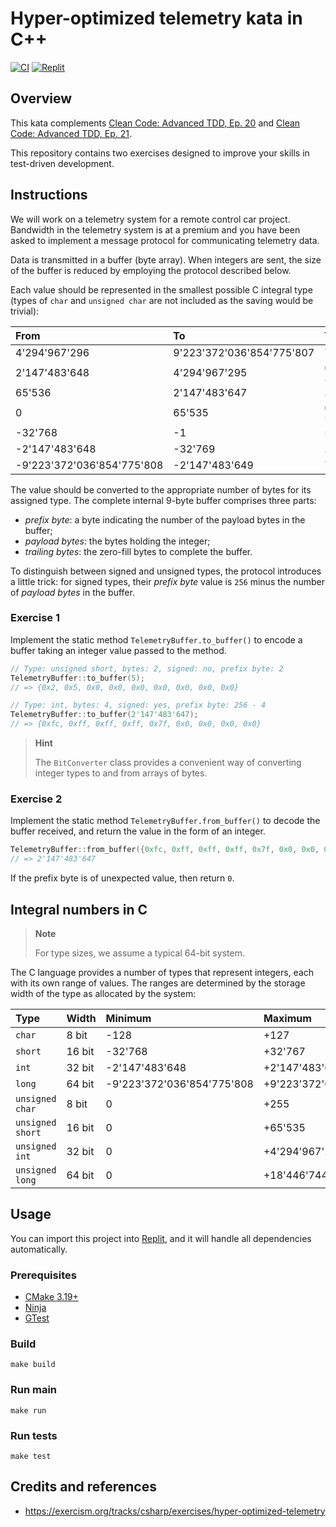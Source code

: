 # Hyper-optimized telemetry kata in C++

[![CI](https://github.com/Coding-Cuddles/hyper-optimized-telemetry-cpp-kata/actions/workflows/main.yml/badge.svg)](https://github.com/Coding-Cuddles/hyper-optimized-telemetry-cpp-kata/actions/workflows/main.yml)
[![Replit](https://img.shields.io/badge/Try%20with%20Replit-black?logo=replit)](https://replit.com/new/github/Coding-Cuddles/hyper-optimized-telemetry-cpp-kata)

## Overview

This kata complements [Clean Code: Advanced TDD, Ep. 20](https://cleancoders.com/episode/clean-code-episode-20)
and [Clean Code: Advanced TDD, Ep. 21](https://cleancoders.com/episode/clean-code-episode-21).

This repository contains two exercises designed to improve your skills in
test-driven development.

## Instructions

We will work on a telemetry system for a remote control car project. Bandwidth
in the telemetry system is at a premium and you have been asked to implement a
message protocol for communicating telemetry data.

Data is transmitted in a buffer (byte array). When integers are sent, the size
of the buffer is reduced by employing the protocol described below.

Each value should be represented in the smallest possible C integral type
(types of `char` and `unsigned char` are not included as the saving would be
trivial):

| From                       | To                        | Type             |
|:---------------------------|:------------------------- |:-----------------|
| 4'294'967'296              | 9'223'372'036'854'775'807 | `long`           |
| 2'147'483'648              | 4'294'967'295             | `unsigned int`   |
| 65'536                     | 2'147'483'647             | `int`            |
| 0                          | 65'535                    | `unsigned short` |
| -32'768                    | -1                        | `short`          |
| -2'147'483'648             | -32'769                   | `int`            |
| -9'223'372'036'854'775'808 | -2'147'483'649            | `long`           |

The value should be converted to the appropriate number of bytes for its
assigned type. The complete internal 9-byte buffer comprises three parts:
* _prefix byte_: a byte indicating the number of the payload bytes in the
  buffer;
* _payload bytes_: the bytes holding the integer;
* _trailing bytes_: the zero-fill bytes to complete the buffer.

To distinguish between signed and unsigned types, the protocol introduces a
little trick: for signed types, their _prefix byte_ value is `256` minus the
number of _payload bytes_ in the buffer.

### Exercise 1

Implement the static method `TelemetryBuffer.to_buffer()` to encode a buffer
taking an integer value passed to the method.

```cpp
// Type: unsigned short, bytes: 2, signed: no, prefix byte: 2
TelemetryBuffer::to_buffer(5);
// => {0x2, 0x5, 0x0, 0x0, 0x0, 0x0, 0x0, 0x0, 0x0}

// Type: int, bytes: 4, signed: yes, prefix byte: 256 - 4
TelemetryBuffer::to_buffer(2'147'483'647);
// => {0xfc, 0xff, 0xff, 0xff, 0x7f, 0x0, 0x0, 0x0, 0x0}
```

> **Hint**
>
> The `BitConverter` class provides a convenient way of converting integer
> types to and from arrays of bytes.

### Exercise 2

Implement the static method `TelemetryBuffer.from_buffer()` to decode the
buffer received, and return the value in the form of an integer.

```cpp
TelemetryBuffer::from_buffer({0xfc, 0xff, 0xff, 0xff, 0x7f, 0x0, 0x0, 0x0, 0x0});
// => 2'147'483'647
```

If the prefix byte is of unexpected value, then return `0`.

## Integral numbers in C

> **Note**
>
> For type sizes, we assume a typical 64-bit system.

The C language provides a number of types that represent integers, each with
its own range of values. The ranges are determined by the storage width of the
type as allocated by the system:

| Type             | Width  | Minimum                    | Maximum                     |
|:-----------------|:-------|:---------------------------|:--------------------------- |
| `char`           | 8 bit  | -128                       | +127                        |
| `short`          | 16 bit | -32'768                    | +32'767                     |
| `int`            | 32 bit | -2'147'483'648             | +2'147'483'647              |
| `long`           | 64 bit | -9'223'372'036'854'775'808 | +9'223'372'036'854'775'807  |
| `unsigned char`  | 8 bit  | 0                          | +255                        |
| `unsigned short` | 16 bit | 0                          | +65'535                     |
| `unsigned int`   | 32 bit | 0                          | +4'294'967'295              |
| `unsigned long`  | 64 bit | 0                          | +18'446'744'073'709'551'615 |

## Usage

You can import this project into [Replit](https://replit.com), and it will
handle all dependencies automatically.

### Prerequisites

* [CMake 3.19+](https://cmake.org)
* [Ninja](https://ninja-build.org)
* [GTest](https://github.com/google/googletest)

### Build

```console
make build
```

### Run main

```console
make run
```

### Run tests

```console
make test
```

## Credits and references

* <https://exercism.org/tracks/csharp/exercises/hyper-optimized-telemetry>
